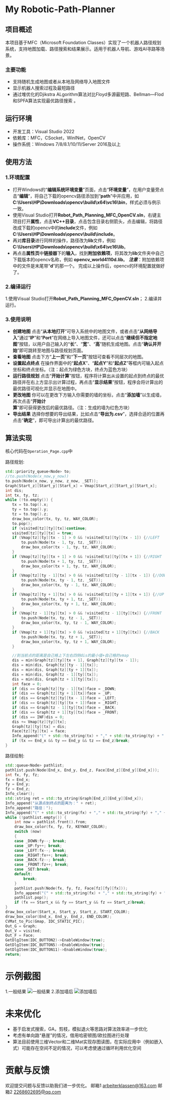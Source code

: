 # My Robotic-Path-Planner
## 项目概述
 本项目基于MFC（Microsoft Foundation Classes）实现了一个机器人路径规划系统，支持地图加载、路径搜索和结果展示。适用于机器人导航、游戏AI寻路等场景。
 ### 主要功能
 - 支持随机生成地图或者从本地及网络导入地图文件
 - 显示机器人搜索过程及最短路径
 - 通过堆优化的Djikstra ALgorithm算法对比Floyd多源最短路、Bellman—Flod和SPFA算法实现最优路径搜索 。
## 运行环境
- 开发工具：Visual Studio 2022
- 依赖库：MFC，CSocket，WinINet，OpenCV
- 操作系统：Windows 7/8/8.1/10/11/Server 2016及以上
## 使用方法
### 1.环境配置
- 打开Windows的“**编辑系统环境变量**”页面，点击“**环境变量**”，在用户变量旁点击“**编辑**”，将自己下载的opencv路径添加到“**path**”中并应用，如**C:\Users\HP\Downloads\opencv\build\x64\vc16\bin**，样式必须与例示一致。
- 使用Visual Studio打开**Robot_Path_Planning_MFC_OpenCV.sln**，右键主项目打开**属性**，点击**VC++目录**，点击包含目录右侧箭头，点击编辑，将路径改成下载的opencv中的**include**文件，例如**C:\Users\HP\Downloads\opencv\build\include**。
- 再对**库目录**进行同样的操作，路径改为**lib**文件，例如                                                                                                         **C:\Users\HP\Downloads\opencv\build\x64\vc16\lib**。
- 再点击**属性页**中**链接器**下的**输入**，找到**附加依赖项**，将其改为**lib**文件夹中自己下载版本的opencv名称，例如        **opencv_world4110d.lib**。
***注意***：附加依赖项中的文件是末尾带“**d**”的那一个。
                  完成以上操作后，opencv的环境配置就做好了。



### 2.编译运行
1.使用Visual Studio打开**Robot_Path_Planning_MFC_OpenCV.sln**；
2.编译并运行。
### 3.使用说明
- **创建地图**
点击“**从本地打开**”可导入系统中的地图文件，或者点击“**从网络导入**”通过“**IP**”和“**Port**”在网络上导入地图文件，还可以点击“**继续但不指定地图**”按钮，以用户自己输入的“**长**”、“**宽**”、“**高**”随机生成地图。点击“**确认并开始**”即可跳转至地图与路径规划页面。
- **查看地图**
点击下方“**上一页**”和“**下一页**”按钮可查看不同层次的地图。
- **设置起点终点**
在操作界面中的“**起点X**”、“**起点Y**”和“**起点Z**”等框内可输入起点坐标和终点坐标。（注：起点为绿色方块，终点为蓝色方块）
- **运行路径规划**
点击“**开始计算**”按钮，程序将计算出从设置的起点到终点的最优路径并在右上方显示出计算过程，再点击“**显示结果**”按钮，程序会将计算出的最优路径可视化并显示在地图中。
- **更改地图**
你可以在更改下方输入你需要的墙的坐标，点击“**添加墙**”以生成墙，再次点击“**开始计算**”即可获得更改后的最优路径。（注：生成的墙为红色方块）
- **导出结果**
 选择你想要的导出结果，比如点击“**导出为.csv**”，选择合适的位置再点击“**确定**”，即可导出计算出的最优路径。
 ## 算法实现
 核心代码在```Operation_Page.cpp```中
 
路径规划:
 ````C++
 std::priority_queue<Node> to;
//to.push(Node(x_now,y_now))
to.push(Node(x_now, y_now, z_now, _SET));
Graph[Start_z][Start_y][Start_x] = Vmap[Start_z][Start_y][Start_x];
int dis;
int tx, ty, tz;
while (!to.empty()) {
	tx = to.top().x;
	ty = to.top().y;
	tz = to.top().z;
	draw_box_color(tx, ty, tz, WAY_COLOR);
	to.pop();
	if (visited[tz][ty][tx])continue;
	visited[tz][ty][tx] = true;
	if (Vmap[tz][ty][tx - 1] > 0 && !visited[tz][ty][tx - 1]) {//LEFT
		to.push(Node(tx - 1, ty, tz, _SET));
		draw_box_color(tx - 1, ty, tz, WAY_COLOR);
	}
	if (Vmap[tz][ty][tx + 1] > 0 && !visited[tz][ty][tx + 1]) {//RIGHT
		to.push(Node(tx + 1, ty, tz, _SET));
		draw_box_color(tx + 1, ty, tz, WAY_COLOR);
	}
	if (Vmap[tz][ty - 1][tx] > 0 && !visited[tz][ty - 1][tx - 1]) {//DOWN
		to.push(Node(tx, ty - 1, tz, _SET));
		draw_box_color(tx, ty - 1, tz, WAY_COLOR);
	}
	if (Vmap[tz][ty + 1][tx] > 0 && !visited[tz][ty + 1][tx + 1]) {//UP
		to.push(Node(tx, ty + 1, tz, _SET));
		draw_box_color(tx, ty + 1, tz, WAY_COLOR);
	}
	if (Vmap[tz - 1][ty][tx] > 0 && !visited[tz - 1][ty][tx]) {//FRONT
		to.push(Node(tx, ty, tz - 1, _SET));
		draw_box_color(tx, ty, tz - 1, WAY_COLOR);
	}
	if (Vmap[tz + 1][ty][tx] > 0 && !visited[tz + 1][ty][tx]) {//BACK
		to.push(Node(tx, ty, tz + 1, _SET));
		draw_box_color(tx, ty, tz + 1, WAY_COLOR);
	}

	//到当前点的距离是自己格上下左右四侧dis的最小值+自己格的vmap
	dis = min(Graph[tz][ty][tx + 1], Graph[tz][ty][tx - 1]);
	dis = min(dis, Graph[tz][ty - 1][tx]);
	dis = min(dis, Graph[tz][ty + 1][tx]);
	dis = min(dis, Graph[tz - 1][ty][tx]);
	dis = min(dis, Graph[tz + 1][ty][tx]);
	int face = 0;
	if (dis == Graph[tz][ty - 1][tx])face = _DOWN;
	if (dis == Graph[tz][ty + 1][tx])face = _UP;
	if (dis == Graph[tz][ty][tx - 1])face = _LEFT;
	if (dis == Graph[tz][ty][tx + 1])face = _RIGHT;
	if (dis == Graph[tz - 1][ty][tx])face = _BACK;
	if (dis == Graph[tz + 1][ty][tx])face = _FRONT;
	if (dis == INF)dis = 0;
	dis += Vmap[tz][ty][tx];
	Graph[tz][ty][tx] = dis;
	Face[tz][ty][tx] = face;
	Info_append("(" + std::to_string(tx) + "," + std::to_string(ty) + "," + std::to_string(tz) + "), " + std::to_string(Graph[tz][ty][tx]));
	if (tx == End_x && ty == End_y && tz == End_z)break;
}
````
路径绘制:
````C++
std::queue<Node> pathlist;
pathlist.push(Node(End_x, End_y, End_z, Face[End_z][End_y][End_x]));
int fx, fy, fz;
fx = End_x;
fy = End_y;
fz = End_z;
Info_clear();
std::string ret = std::to_string(Graph[End_z][End_y][End_x]);
Info_append("从源点到终点的距离为：" + ret);
Info_append("路径：");
Info_append("(" + std::to_string(fx) + "," + std::to_string(fy) + "," + std::to_string(fz) + ") ");
while (!pathlist.empty()) {
	int now = pathlist.front().from;
	draw_box_color(fx, fy, fz, KEYWAY_COLOR);
	switch (now)
	{
	case _DOWN:fy--; break;
	case _UP:fy++; break;
	case _LEFT:fx--; break;
	case _RIGHT:fx++; break;
	case _BACK:fz--; break;
	case _FRONT:fz++; break;
	case _SET:break;
	default:
		break;
	}
	pathlist.push(Node(fx, fy, fz, Face[fz][fy][fx]));
	Info_append("(" + std::to_string(fx) + "," + std::to_string(fy) + "," + std::to_string(fz) + ") ");
	pathlist.pop();
	if (fx == Start_x && fy == Start_y && fz == Start_z)break;
}
draw_box_color(Start_x, Start_y, Start_z, START_COLOR);
draw_box_color(End_x, End_y, End_z, END_COLOR);
CVMat_to_Pic(Gmap, IDC_STATIC_PIC);
Out_G = Graph;
Out_V = visited;
Out_F = Face;
GetDlgItem(IDC_BUTTON2)->EnableWindow(true);
GetDlgItem(IDC_BUTTON5)->EnableWindow(true);
GetDlgItem(IDC_BUTTON11)->EnableWindow(true);
return;
````
# 示例截图
1.一般结果
![一般结果](https://uy.wzznft.com/i/2025/07/02/gpxcnk.png)
2.添加墙后
![添加墙后](https://uy.wzznft.com/i/2025/07/02/gpxeqs.png)
# 未来优化
- 基于启发式搜索，GA，剪枝，模拟退火等思路对算法效率进一步优化
- 考虑有单向路“悬崖”的情况，借用哈密顿图/欧拉图进行处理
- 算法目前使用三维Vector和二维Mat实现存图读图，在实际应用中（例如嵌入式）可能存在空间不足的情况，可以考虑使通过循环利用优化空间
# 贡献与反馈
欢迎提交问题与反馈以助我们进一步优化。
邮箱1 [arbeiterklassen@163.com](https://arbeiterklassen@163.com/)
邮箱2 [2268602695@qq.com](2268602695@qq.com)


